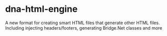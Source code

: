 # dna-html-engine
A new format for creating smart HTML files that generate other HTML files. Including injecting headers/footers, generating Bridge.Net classes and more
